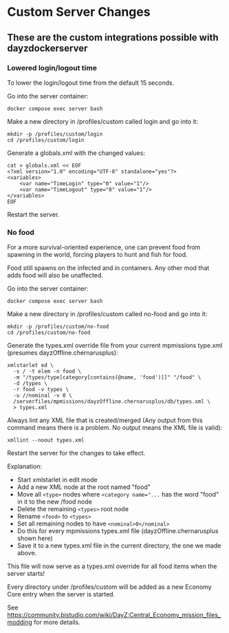 # Custom Server Changes

## These are the custom integrations possible with dayzdockerserver

### Lowered login/logout time

To lower the login/logout time from the default 15 seconds.

Go into the server container:

```shell
docker compose exec server bash
```

Make a new directory in /profiles/custom called login and go into it:

```shell
mkdir -p /profiles/custom/login
cd /profiles/custom/login
```

Generate a globals.xml with the changed values:

```shell
cat > globals.xml << EOF
<?xml version="1.0" encoding="UTF-8" standalone="yes"?>
<variables>
    <var name="TimeLogin" type="0" value="1"/>
    <var name="TimeLogout" type="0" value="1"/>
</variables>
EOF
```

Restart the server.

### No food

For a more survival-oriented experience, one can prevent food from spawning in the world, forcing players to hunt and fish for food.

Food still spawns on the infected and in containers. Any other mod that adds food will also be unaffected.

Go into the server container:

```shell
docker compose exec server bash
```

Make a new directory in /profiles/custom called no-food and go into it:

```shell
mkdir -p /profiles/custom/no-food
cd /profiles/custom/no-food
```

Generate the types.xml override file from your current mpmissions type.xml (presumes dayzOffline.chernarusplus):

```shell
xmlstarlet ed \
  -s / -t elem -n food \
  -m "/types/type[category[contains(@name, 'food')]]" "/food" \
  -d /types \
  -r food -v types \
  -u //nominal -v 0 \
  /serverfiles/mpmissions/dayzOffline.chernarusplus/db/types.xml \
  > types.xml
```

Always lint any XML file that is created/merged (Any output from this command means there is a problem. No output means the XML file is valid):

```shell
xmllint --noout types.xml
```

Restart the server for the changes to take effect.

Explanation:
* Start xmlstarlet in edit mode
* Add a new XML node at the root named "food"
* Move all `<type>` nodes where `<category name="...` has the word "food" in it to the new /food node
* Delete the remaining `<types>` root node
* Rename `<food>` to `<types>`
* Set all remaining nodes to have `<nominal>0</nominal>`
* Do this for every mpmissions types.xml file (dayzOffline.chernarusplus shown here)
* Save it to a new types.xml file in the current directory, the one we made above.

This file will now serve as a types.xml override for all food items when the server starts!

Every directory under /profiles/custom will be added as a new Economy Core entry when the server is started.

See https://community.bistudio.com/wiki/DayZ:Central_Economy_mission_files_modding for more details.

